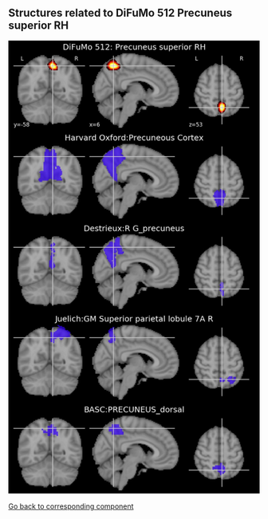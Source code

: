 


## Structures related to DiFuMo 512 Precuneus superior RH

![413](413.jpg "Structures related to DiFuMo 512 Precuneus superior RH")

[Go back to corresponding component](https://parietal-inria.github.io/DiFuMo/512/html/413.html)